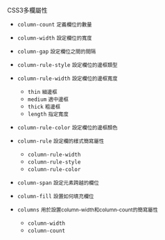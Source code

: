 CSS3多欄屬性
- `column-count` <small>定義欄位的數量</small>
- `column-width` <small>設定欄位的寬度</small>
- `column-gap` <small>設定欄位之間的間隔</small>
- `column-rule-style` <small>設定欄位的邊框類型</small>
- `column-rule-width` <small>設定欄位的邊框寬度</small>
	
	- `thin` <small>細邊框</small>
	- `medium` <small>適中邊框</small>
	- `thick` <small>粗邊框</small>
	- `length` <small>指定寬度</small>

- `column-rule-color` <small>設定欄位的邊框顏色</small>
- `column-rule` <small>設定欄的樣式簡寫屬性</small>
	
	- `column-rule-width`
	- `column-rule-style`
	- `column-rule-color`

- `column-span` <small>設定元素跨越的欄位</small>
- `column-fill` <small>設置如何填充欄位</small>
- `columns` <small>用於設置column-width和column-count的簡寫屬性</small>
	
	- `column-width`
	- `column-count`